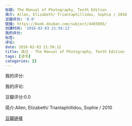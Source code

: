```yaml
---
标题: The Manual of Photography, Tenth Edition
简介: Allen, Elizabeth/ Triantaphillidou, Sophie / 2010
豆瓣评分: '0.0'
链接: https://book.douban.com/subject/4465805/
创建时间: '2016-02-03 21:56:12'
我的评分:
标签:
评论:
date: 2016-02-03 21:56:12
title: 读过 - The Manual of Photography, Tenth Edition
tags: [读书]
categories: []
---
```


我的评分:

我的评论:

豆瓣评分:0.0

简介:Allen, Elizabeth/ Triantaphillidou, Sophie / 2010

[豆瓣链接](https://book.douban.com/subject/4465805/)

